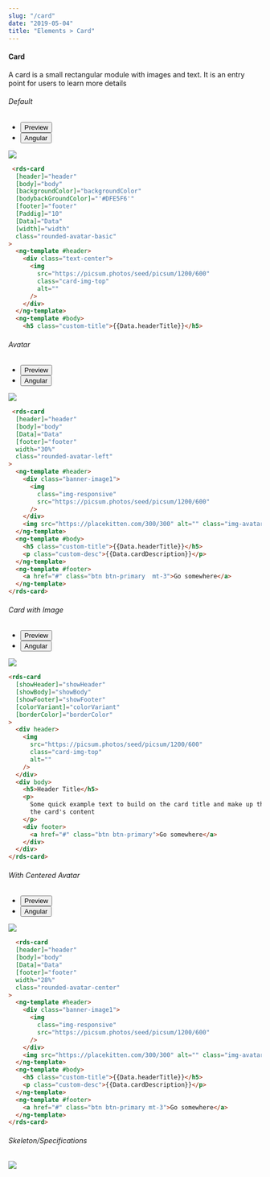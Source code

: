 ```yaml
---
slug: "/card"
date: "2019-05-04"
title: "Elements > Card"
---
```

<!-- CSS only -->
<link href="https://cdn.jsdelivr.net/npm/bootstrap@5.1.3/dist/css/bootstrap.min.css" rel="stylesheet" integrity="sha384-1BmE4kWBq78iYhFldvKuhfTAU6auU8tT94WrHftjDbrCEXSU1oBoqyl2QvZ6jIW3" crossorigin="anonymous">
<link rel="stylesheet" href="../../../../../../../raaghu/src/assets/css/style-elements.css">
<link rel="stylesheet" href="../../../../../../../raaghu/src/assets/css/main.css">




#### Card

<p class="">A card is a small rectangular module with images and text. It is an entry point for users to learn more details</p>

<section class="py-4">
    <h6>Default</h6>
    <div class="py-3">
      <div class="cust-tabs">
        <ul class="nav nav-tabs" id="myTab" role="tablist">
          <li class="nav-item" role="presentation">
            <button class="nav-link active" id="PreviewBasic-tab" data-bs-toggle="tab" data-bs-target="#PreviewBasic" type="button" role="tab" aria-controls="PreviewBasic" aria-selected="true">Preview </button>
          </li>
          <li class="nav-item" role="presentation">
            <button class="nav-link" id="AngularBasic-tab" data-bs-toggle="tab" data-bs-target="#AngularBasic" type="button" role="tab" aria-controls="AngularBasic" aria-selected="false"><i class="bi bi-code-slash" style="font-size:1.0rem"></i>Angular</button>
          </li>
        </ul>
      </div>
      <div class="tab-content card border" id="myTabContent">
        <div class="tab-pane fade show active" id="PreviewBasic" role="tabpanel" aria-labelledby="PreviewBasic-tab">
         <div class="contents  p-5">
              <div class="row">
               <div class="col-md-12">
                <img src="/images/card-basic.png" class="img-fluid w-100"></div>
              </div>
             </div>
        </div>
        <div class="tab-pane fade show" id="AngularBasic" role="tabpanel" aria-labelledby="AngularBasic-tab">
          <div class="contents bg-code">
<div class="row m-0">

```html
 <rds-card
  [header]="header"
  [body]="body"
  [backgroundColor]="backgroundColor"
  [bodybackGroundColor]="'#DFE5F6'"
  [footer]="footer"
  [Paddig]="10"
  [Data]="Data"
  [width]="width"
  class="rounded-avatar-basic"
>
  <ng-template #header>
    <div class="text-center">
      <img
        src="https://picsum.photos/seed/picsum/1200/600"
        class="card-img-top"
        alt=""
      />
    </div>
  </ng-template>
  <ng-template #body>
    <h5 class="custom-title">{{Data.headerTitle}}</h5>
```
</div>
</div>
  </div>
        </div>
      </div>
    </div>
  </section>
   


   <section class="py-4">
    <h6>Avatar</h6>
    <div class="py-3">
      <div class="cust-tabs">
         <ul class="nav nav-tabs" id="myTab" role="tablist">
          <li class="nav-item" role="presentation">
            <button class="nav-link active" id="PreviewWithAvtar-tab" data-bs-toggle="tab" data-bs-target="#PreviewWithAvtar" type="button" role="tab" aria-controls="PreviewWithAvtar" aria-selected="true">Preview </button>
          </li>
          <li class="nav-item" role="presentation">
            <button class="nav-link" id="AngularWithAvtar-tab" data-bs-toggle="tab" data-bs-target="#AngularWithAvtar" type="button" role="tab" aria-controls="AngularBasic" aria-selected="false"><i class="bi bi-code-slash" style="font-size:1.0rem"></i>Angular</button>
          </li>
        </ul>
      </div>
      <div class="tab-content card border" id="myTabContent">
        <div class="tab-pane fade show active" id="PreviewWithAvtar" role="tabpanel" aria-labelledby="PreviewWithAvtar-tab">
         <div class="contents  p-5">
             <div class="row">
             <div class="col-md-12">
                  <img src="/images/card-avatar.png"class="img-fluid w-50"> 
                  </div>                                
           </div>               
         </div>
        </div>
        <div class="tab-pane fade show" id="AngularWithAvtar" role="tabpanel" aria-labelledby="AngularWithAvtar-tab">
          <div class="contents bg-code">
<div class="row m-0">

```html
 <rds-card
  [header]="header"
  [body]="body"
  [Data]="Data"
  [footer]="footer"
  width="30%"
  class="rounded-avatar-left"
>
  <ng-template #header>
    <div class="banner-image1">
      <img
        class="img-responsive"
        src="https://picsum.photos/seed/picsum/1200/600"
      />
    </div>
    <img src="https://placekitten.com/300/300" alt="" class="img-avatar-left" />
  </ng-template>
  <ng-template #body>
    <h5 class="custom-title">{{Data.headerTitle}}</h5>
    <p class="custom-desc">{{Data.cardDescription}}</p>
  </ng-template>
  <ng-template #footer>
    <a href="#" class="btn btn-primary  mt-3">Go somewhere</a>
  </ng-template>
</rds-card>
```
</div>
</div>
  </div>
        </div>
      </div>
    </div>
  </section>

<section class="py-4">
    <h6>Card with Image</h6>
    <div class="py-3">
      <div class="cust-tabs">
        <ul class="nav nav-tabs" id="myTab" role="tablist">
          <li class="nav-item" role="presentation">
            <button class="nav-link active" id="PreviewImage-tab" data-bs-toggle="tab" data-bs-target="#PreviewImage" type="button" role="tab" aria-controls="PreviewImage" aria-selected="true">Preview </button>
          </li>
          <li class="nav-item" role="presentation">
            <button class="nav-link" id="AngularBasic-tab" data-bs-toggle="tab" data-bs-target="#AngularBasic" type="button" role="tab" aria-controls="AngularBasic" aria-selected="false"><i class="bi bi-code-slash" style="font-size:1.0rem"></i>Angular</button>
          </li>
        </ul>
      </div>
      <div class="tab-content card border" id="myTabContent">
        <div class="tab-pane fade show active" id="PreviewImage" role="tabpanel" aria-labelledby="PreviewImage-tab">
         <div class="contents  p-5">
              <div class="row">
               <div class="col-md-12">
                <img src="/images/card-with-image.png" class="img-fluid w-50"></div>
              </div>
             </div>
        </div>
        <div class="tab-pane fade show" id="AngularBasic" role="tabpanel" aria-labelledby="AngularBasic-tab">
          <div class="contents bg-code">
<div class="row m-0">

```html
<rds-card
  [showHeader]="showHeader"
  [showBody]="showBody"
  [showFooter]="showFooter"
  [colorVariant]="colorVariant"
  [borderColor]="borderColor"
>
  <div header>
    <img
      src="https://picsum.photos/seed/picsum/1200/600"
      class="card-img-top"
      alt=""
    />
  </div>
  <div body>
    <h5>Header Title</h5>
    <p>
      Some quick example text to build on the card title and make up the bulk of
      the card's content
    </p>
    <div footer>
      <a href="#" class="btn btn-primary">Go somewhere</a>
    </div>
  </div>
</rds-card>
```
</div>
</div>
  </div>
        </div>
      </div>
    </div>
  </section>
   


<section class="py-4">
    <h6>With Centered Avatar</h6>
    <div class="py-3">
      <div class="cust-tabs">
        <ul class="nav nav-tabs" id="myTab" role="tablist">
          <li class="nav-item" role="presentation">
            <button class="nav-link active" id="PreviewWithAvtarCenter-tab" data-bs-toggle="tab" data-bs-target="#PreviewWithAvtar" type="button" role="tab" aria-controls="PreviewWithAvtarCenter" aria-selected="true">Preview </button>
          </li>
          <li class="nav-item" role="presentation">
            <button class="nav-link" id="AngularWithAvtarCenter-tab" data-bs-toggle="tab" data-bs-target="#AngularWithAvtarCenter" type="button" role="tab" aria-controls="AngularWithAvtarCenter" aria-selected="false"><i class="bi bi-code-slash" style="font-size:1.0rem"></i>Angular</button>
          </li>
        </ul>
      </div>
      <div class="tab-content card border" id="myTabContent">
        <div class="tab-pane fade show active" id="PreviewWithAvtarCenter" role="tabpanel" aria-labelledby="PreviewWithAvtarCenter-tab">
         <div class="contents p-5">
              <div class="tab-pane fade show active" id="PreviewWithAvtarCenter" role="tabpanel" aria-labelledby="preview-tab">
   <div class="contents  p-5">
    <div class="row">
    <div class="col-md-12">
         <img src="/images/card-avatar-center.png"class="img-fluid w-50">  
         </div> 
   </div> 
   </div>
  </div>
  </div>
      </div>
        <div class="tab-pane fade show" id="AngularWithAvtarCenter" role="tabpanel" aria-labelledby="AngularWithAvtarCenter-tab">
          <div class="contents bg-code">
<div class="row m-0">

```html
  <rds-card
  [header]="header"
  [body]="body"
  [Data]="Data"
  [footer]="footer"
  width="28%"
  class="rounded-avatar-center"
>
  <ng-template #header>
    <div class="banner-image1">
      <img
        class="img-responsive"
        src="https://picsum.photos/seed/picsum/1200/600"
      />
    </div>
    <img src="https://placekitten.com/300/300" alt="" class="img-avatar" />
  </ng-template>
  <ng-template #body>
    <h5 class="custom-title">{{Data.headerTitle}}</h5>
    <p class="custom-desc">{{Data.cardDescription}}</p>
  </ng-template>
  <ng-template #footer>
    <a href="#" class="btn btn-primary mt-3">Go somewhere</a>
  </ng-template>
</rds-card>
```
</div>

  </div>
        </div>
      </div>
    </div>
  </section>



<section class="py-4">
<h6>Skeleton/Specifications</h6>
<div class="py-3">
 <div class="card border p-5">
  <div class="row">
      <div class="col-md-12">
        <img src="/images/card-skeleton.png" class="img-fluid">
     </div>
   </div>
   </div>
 </div>
</div>	

  </section>
  
<!-- JavaScript Bundle with Popper -->
<script src="https://cdn.jsdelivr.net/npm/@popperjs/core@2.9.2/dist/umd/popper.min.js" integrity="sha384-IQsoLXl5PILFhosVNubq5LC7Qb9DXgDA9i+tQ8Zj3iwWAwPtgFTxbJ8NT4GN1R8p" crossorigin="anonymous"></script><script src="https://cdn.jsdelivr.net/npm/bootstrap@5.0.2/dist/js/bootstrap.min.js" integrity="sha384-cVKIPhGWiC2Al4u+LWgxfKTRIcfu0JTxR+EQDz/bgldoEyl4H0zUF0QKbrJ0EcQF" crossorigin="anonymous"></script>


